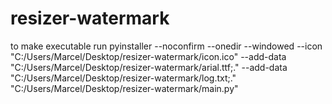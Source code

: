 # resizer-watermark

to make executable run pyinstaller --noconfirm --onedir --windowed --icon "C:/Users/Marcel/Desktop/resizer-watermark/icon.ico" --add-data "C:/Users/Marcel/Desktop/resizer-watermark/arial.ttf;." --add-data "C:/Users/Marcel/Desktop/resizer-watermark/log.txt;."  "C:/Users/Marcel/Desktop/resizer-watermark/main.py"

